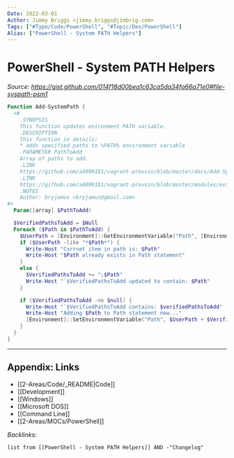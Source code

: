 ```yaml
---
Date: 2022-03-01
Author: Jimmy Briggs <jimmy.briggs@jimbrig.com>
Tags: ["#Type/Code/PowerShell", "#Topic/Dev/PowerShell"]
Alias: ["PowerShell - System PATH Helpers"]
---
```


# PowerShell - System PATH Helpers

*Source: https://gist.github.com/014f18d00bea1c63ca5da34fa66a71e0#file-syspath-psm1*

```powershell
Function Add-SystemPath {
  <#
    .SYNOPSIS
    This function updates enironment PATH variable.
    .DESCRIPTION
    This function in details:
    * adds specified paths to %PATH% environment variable
    .PARAMETER PathToAdd
    Array of paths to add.
    .LINK
    https://github.com/a4099181/vagrant-provvin/blob/master/docs/Add-SystemPath.md
    .LINK
    https://github.com/a4099181/vagrant-provvin/blob/master/modules/extend-PATH-environment-variable.psm1
    .NOTES
    Author: bryjamus <bryjamus@gmail.com>
#>
  Param([array] $PathToAdd)

  $VerifiedPathsToAdd = $Null
  Foreach ($Path in $PathToAdd) {
    $UserPath = [Environment]::GetEnvironmentVariable("Path", [EnvironmentVariableTarget]::User)
    if ($UserPath -like "*$Path*") {
      Write-Host "Currnet item in path is: $Path"
      Write-Host "$Path already exists in Path statement"
    }
    else {
      $VerifiedPathsToAdd += ";$Path"
      Write-Host "`$VerifiedPathsToAdd updated to contain: $Path"
    }

    if ($VerifiedPathsToAdd -ne $null) {
      Write-Host "`$VerifiedPathsToAdd contains: $verifiedPathsToAdd"
      Write-Host "Adding $Path to Path statement now..."
      [Environment]::SetEnvironmentVariable("Path", $UserPath + $VerifiedPathsToAdd, [EnvironmentVariableTarget]::User)
    }
  }
}
```

***

## Appendix: Links

- [[2-Areas/Code/_README|Code]]
- [[Development]]
- [[Windows]]
- [[Microsoft DOS]]
- [[Command Line]]
- [[2-Areas/MOCs/PowerShell]]

*Backlinks:*

```dataview
list from [[PowerShell - System PATH Helpers]] AND -"Changelog"
```